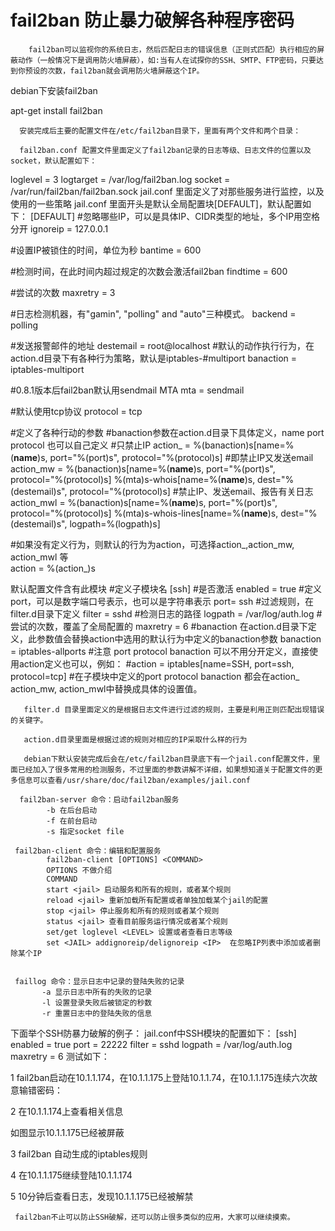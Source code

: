 # fail2ban 防止暴力破解各种程序密码

        fail2ban可以监视你的系统日志，然后匹配日志的错误信息（正则式匹配）执行相应的屏蔽动作（一般情况下是调用防火墙屏蔽），如:当有人在试探你的SSH、SMTP、FTP密码，只要达到你预设的次数，fail2ban就会调用防火墙屏蔽这个IP。

debian下安装fail2ban 


apt-get install fail2ban

      安装完成后主要的配置文件在/etc/fail2ban目录下，里面有两个文件和两个目录：

      fail2ban.conf 配置文件里面定义了fail2ban记录的日志等级、日志文件的位置以及socket，默认配置如下：       
 loglevel = 3
logtarget = /var/log/fail2ban.log
socket = /var/run/fail2ban/fail2ban.sock
       jail.conf 里面定义了对那些服务进行监控，以及使用的一些策略
       jail.conf 里面开头是默认全局配置块[DEFAULT]，默认配置如下：
 [DEFAULT]
#忽略哪些IP，可以是具体IP、CIDR类型的地址，多个IP用空格分开
ignoreip = 127.0.0.1

#设置IP被锁住的时间，单位为秒
bantime  = 600

#检测时间，在此时间内超过规定的次数会激活fail2ban
findtime  = 600

#尝试的次数
maxretry = 3

#日志检测机器，有"gamin", "polling" and "auto"三种模式。
backend = polling

#发送报警邮件的地址
destemail = root@localhost #默认的动作执行行为，在action.d目录下有各种行为策略，默认是iptables-#multiport
banaction = iptables-multiport

#0.8.1版本后fail2ban默认用sendmail MTA
mta = sendmail

#默认使用tcp协议
protocol = tcp

#定义了各种行动的参数
#banaction参数在action.d目录下具体定义，name port protocol 也可以自己定义
#只禁止IP
action_ = %(banaction)s[name=%(__name__)s, port="%(port)s", protocol="%(protocol)s]
#即禁止IP又发送email
action_mw = %(banaction)s[name=%(__name__)s, port="%(port)s", protocol="%(protocol)s]
              %(mta)s-whois[name=%(__name__)s, dest="%(destemail)s", protocol="%(protocol)s]
#禁止IP、发送email、报告有关日志			  
action_mwl = %(banaction)s[name=%(__name__)s, port="%(port)s", protocol="%(protocol)s]
               %(mta)s-whois-lines[name=%(__name__)s, dest="%(destemail)s", logpath=%(logpath)s]

#如果没有定义行为，则默认的行为为action，可选择action_,action_mw, action_mwl 等		
action = %(action_)s

默认配置文件含有此模块
#定义子模块名
[ssh]
#是否激活
enabled = true
#定义port，可以是数字端口号表示，也可以是字符串表示
port= ssh
#过滤规则，在filter.d目录下定义
filter	= sshd
#检测日志的路径
logpath  = /var/log/auth.log
#尝试的次数，覆盖了全局配置的
maxretry = 6
#banaction 在action.d目录下定义，此参数值会替换action中选用的默认行为中定义的banaction参数
banaction = iptables-allports
#注意 port protocol banaction 可以不用分开定义，直接使用action定义也可以，例如：
#action   = iptables[name=SSH, port=ssh, protocol=tcp]
#在子模块中定义的port protocol banaction 都会在action_ action_mw, action_mwl中替换成具体的设置值。

       filter.d 目录里面定义的是根据日志文件进行过滤的规则，主要是利用正则匹配出现错误的关键字。

       action.d目录里面是根据过滤的规则对相应的IP采取什么样的行为

       debian下默认安装完成后会在/etc/fail2ban目录底下有一个jail.conf配置文件，里面已经加入了很多常用的检测服务，不过里面的参数讲解不详细，如果想知道关于配置文件的更多信息可以查看/usr/share/doc/fail2ban/examples/jail.conf

      fail2ban-server 命令：启动fail2ban服务
            -b 在后台启动
            -f 在前台启动
            -s 指定socket file

     fail2ban-client 命令：编辑和配置服务
            fail2ban-client [OPTIONS] <COMMAND>
            OPTIONS 不做介绍
            COMMAND
            start <jail> 启动服务和所有的规则，或者某个规则
            reload <jail> 重新加载所有配置或者单独加载某个jail的配置
            stop <jail> 停止服务和所有的规则或者某个规则
            status <jail> 查看目前服务运行情况或者某个规则
            set/get loglevel <LEVEL> 设置或者查看日志等级
            set <JAIL> addignoreip/delignoreip <IP>  在忽略IP列表中添加或者删除某个IP


     faillog 命令：显示日志中记录的登陆失败的记录
           -a 显示日志中所有的失败的记录
           -l 设置登录失败后被锁定的秒数
           -r 重置日志中的登陆失败的信息

下面举个SSH防暴力破解的例子：
jail.conf中SSH模块的配置如下：
[ssh]
enabled = true
port	= 22222
filter	= sshd
logpath  = /var/log/auth.log
maxretry = 6
测试如下：

1 fail2ban启动在10.1.1.174，在10.1.1.175上登陆10.1.1.74，在10.1.1.175连续六次故意输错密码：
 

2 在10.1.1.174上查看相关信息
 
如图显示10.1.1.175已经被屏蔽

3 fail2ban 自动生成的iptables规则
 

4 在10.1.1.175继续登陆10.1.1.174
 

5 10分钟后查看日志，发现10.1.1.175已经被解禁
 


     fail2ban不止可以防止SSH破解，还可以防止很多类似的应用，大家可以继续摸索。